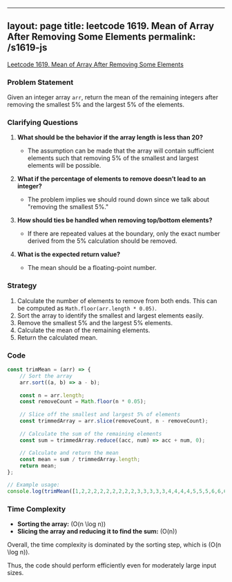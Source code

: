 
---
layout: page
title: leetcode 1619. Mean of Array After Removing Some Elements
permalink: /s1619-js
---
[Leetcode 1619. Mean of Array After Removing Some Elements](https://algoadvance.github.io/algoadvance/l1619)
### Problem Statement

Given an integer array `arr`, return the mean of the remaining integers after removing the smallest 5% and the largest 5% of the elements.

### Clarifying Questions

1. **What should be the behavior if the array length is less than 20?**
   - The assumption can be made that the array will contain sufficient elements such that removing 5% of the smallest and largest elements will be possible.

2. **What if the percentage of elements to remove doesn’t lead to an integer?**
   - The problem implies we should round down since we talk about "removing the smallest 5%."

3. **How should ties be handled when removing top/bottom elements?**
   - If there are repeated values at the boundary, only the exact number derived from the 5% calculation should be removed.

4. **What is the expected return value?**
   - The mean should be a floating-point number.

### Strategy

1. Calculate the number of elements to remove from both ends. This can be computed as `Math.floor(arr.length * 0.05)`.
2. Sort the array to identify the smallest and largest elements easily.
3. Remove the smallest 5% and the largest 5% elements.
4. Calculate the mean of the remaining elements.
5. Return the calculated mean.

### Code

```javascript
const trimMean = (arr) => {
    // Sort the array
    arr.sort((a, b) => a - b);
    
    const n = arr.length;
    const removeCount = Math.floor(n * 0.05);
    
    // Slice off the smallest and largest 5% of elements
    const trimmedArray = arr.slice(removeCount, n - removeCount);
    
    // Calculate the sum of the remaining elements
    const sum = trimmedArray.reduce((acc, num) => acc + num, 0);
    
    // Calculate and return the mean
    const mean = sum / trimmedArray.length;
    return mean;
};

// Example usage:
console.log(trimMean([1,2,2,2,2,2,2,2,2,2,3,3,3,3,3,4,4,4,4,5,5,5,6,6,6,7,7,8,8,8,9,9,10])); // The expected output
```

### Time Complexity

- **Sorting the array:** \(O(n \log n)\)
- **Slicing the array and reducing it to find the sum:** \(O(n)\)

Overall, the time complexity is dominated by the sorting step, which is \(O(n \log n)\).

Thus, the code should perform efficiently even for moderately large input sizes.
